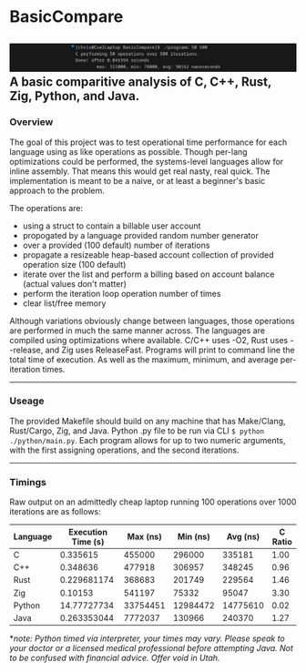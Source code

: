 # BasicCompare
![pretty command line text](https://github.com/CoalNova/BasicCompare/blob/main/ast/sc.png?raw=true)
A basic comparitive analysis of C, C++, Rust, Zig, Python, and Java.
---



### Overview

The goal of this project was to test operational time performance for each language using as like operations as possible. Though per-lang optimizations could be performed, the systems-level languages allow for inline assembly. That means this would get real nasty, real quick. The implementation is meant to be a naive, or at least a beginner's basic approach to the problem.

The operations are:
 - using a struct to contain a billable user account
 - propogated by a language provided random number generator
 - over a provided (100 default) number of iterations
 - propagate a resizeable heap-based account collection of provided operation size (100 default)
 - iterate over the list and perform a billing based on account balance (actual values don't matter)
 - perform the iteration loop operation number of times
 - clear list/free memory

Although variations obviously change between languages, those operations are performed in much the same manner across. The languages are compiled using optimizations where available. C/C++ uses -O2, Rust uses --release, and Zig uses ReleaseFast. Programs will print to command line the total time of execution. As well as the maximum, minimum, and average per-iteration times.

---
### Useage


The provided Makefile should build on any machine that has Make/Clang, Rust/Cargo, Zig, and Java. Python .py file to be run via CLI `$ python ./python/main.py`. Each program allows for up to two numeric arguments, with the first assigning operations, and the second iterations.

---
### Timings

Raw output on an admittedly cheap laptop running 100 operations over 1000 iterations are as follows:

| Language | Execution Time (s) | Max (ns) | Min (ns) | Avg (ns) | C Ratio |
|-|-|-|-|-|-|
| C | 0.335615 | 455000 | 296000 | 335181 | 1.00 |
| C++ | 0.348636 | 477918 | 306957 | 348245 | 0.96 |
| Rust | 0.229681174 | 368683 | 201749 | 229564 | 1.46 |
| Zig | 0.10153 | 541197 | 75332 | 95047 | 3.30 |
| Python | 14.77727734 | 33754451 | 12984472 | 14775610 | 0.02 |
| Java | 0.263353044 | 7772037 | 130966 | 240370 | 1.27 |

\**note: Python timed via interpreter, your times may vary. Please speak to your doctor or a licensed medical professional before attempting Java. Not to be confused with financial advice. Offer void in Utah.*
